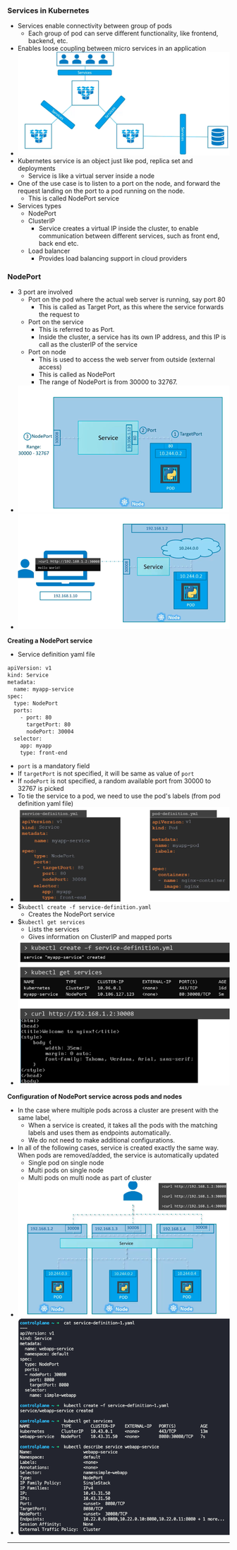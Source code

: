 
### Services in Kubernetes

- Services enable connectivity between group of pods
	- Each group of pod can serve different functionality, like frontend, backend, etc.
- Enables loose coupling between micro services in an application
- ![services.png](Attachments/services.png)
- Kubernetes service is an object just like pod, replica set and deployments
	- Service is like a virtual server inside a node
- One of the use case is to listen to a port on the node, and forward the request landing on the port to a pod running on the node.
	- This is called NodePort service
- Services types
	- NodePort
	- ClusterIP
		- Service creates a virtual IP inside the cluster, to enable communication between different services, such as front end, back end etc.
	- Load balancer
		- Provides load balancing support in cloud providers

### NodePort

- 3 port are involved
	- Port on the pod where the actual web server is running, say port 80
		- This is called as Target Port, as this where the service forwards the request to
	- Port on the service
		- This is referred to as Port.
		- Inside the cluster, a service has its own IP address, and this IP is call as the clusterIP of the service
	- Port on node
		- This is used to access the web server from outside (external access)
		- This is called as NodePort
		- The range of NodePort is from 30000 to 32767.
- ![nodeportservice-2.png](Attachments/nodeportservice-2.png)
- ![nodeportservice-1.png](Attachments/nodeportservice-1.png)

**Creating a NodePort service**

- Service definition yaml file
```
apiVersion: v1
kind: Service
metadata:
  name: myapp-service
spec:
  type: NodePort
  ports:
    - port: 80
      targetPort: 80
      nodePort: 30004
  selector:
    app: myapp
    type: front-end
```
- `port` is a mandatory field
- If `targetPort` is not specified, it will be same as value of `port`
- If `nodePort` is not specified, a random available port from 30000 to 32767 is picked
- To tie the service to a pod, we need to use the pod's labels (from pod definition yaml file)
- ![nodeportservicedefnyamlfile.png](Attachments/nodeportservicedefnyamlfile.png)
- $`kubectl create -f service-definition.yaml`
	- Creates the NodePort service
- $`kubectl get services`
	- Lists the services
	- Gives information on ClusterIP and mapped ports
- ![nodeportservicecreatekubectl.png](Attachments/nodeportservicecreatekubectl.png)

**Configuration of NodePort service across pods and nodes**

- In the case where multiple pods across a cluster are present with the same label,
	- When a service is created, it takes all the pods with the matching labels and uses them as endpoints automatically.
	- We do not need to make additional configurations.
- In all of the following cases, service is created exactly the same way. When pods are removed/added, the service is automatically updated
	- Single pod on single node
	- Multi pods on single node
	- Multi pods on multi node as part of cluster
- ![nodeportservice-3.png](Attachments/nodeportservice-3.png)
- ![kubectlcreatenodeportservicegetservicedescribeservice.png](Attachments/kubectlcreatenodeportservicegetservicedescribeservice.png)


---
